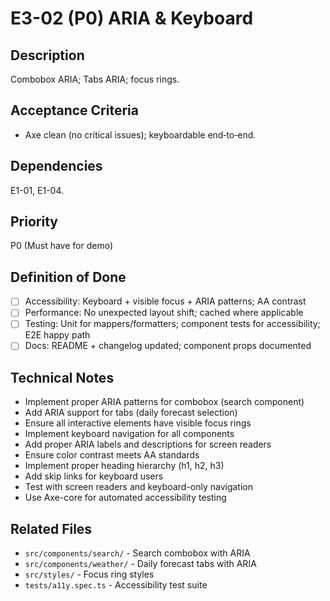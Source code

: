 # E3-02 (P0) ARIA & Keyboard

## Description
Combobox ARIA; Tabs ARIA; focus rings.

## Acceptance Criteria

* Axe clean (no critical issues); keyboardable end‑to‑end.

## Dependencies
E1-01, E1-04.

## Priority
P0 (Must have for demo)

## Definition of Done
- [ ] Accessibility: Keyboard + visible focus + ARIA patterns; AA contrast
- [ ] Performance: No unexpected layout shift; cached where applicable
- [ ] Testing: Unit for mappers/formatters; component tests for accessibility; E2E happy path
- [ ] Docs: README + changelog updated; component props documented

## Technical Notes
- Implement proper ARIA patterns for combobox (search component)
- Add ARIA support for tabs (daily forecast selection)
- Ensure all interactive elements have visible focus rings
- Implement keyboard navigation for all components
- Add proper ARIA labels and descriptions for screen readers
- Ensure color contrast meets AA standards
- Implement proper heading hierarchy (h1, h2, h3)
- Add skip links for keyboard users
- Test with screen readers and keyboard-only navigation
- Use Axe-core for automated accessibility testing

## Related Files
- `src/components/search/` - Search combobox with ARIA
- `src/components/weather/` - Daily forecast tabs with ARIA
- `src/styles/` - Focus ring styles
- `tests/a11y.spec.ts` - Accessibility test suite
